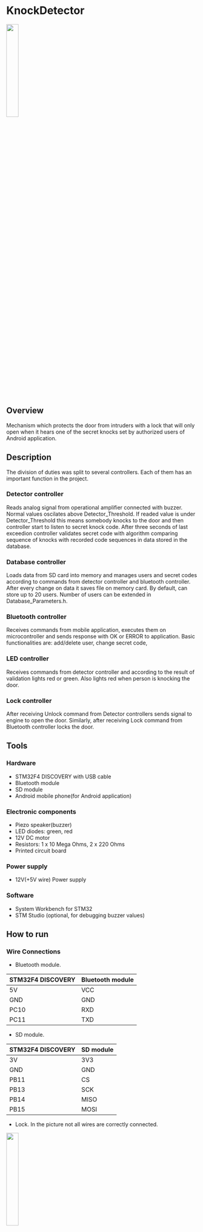 # KnockDetector

<img src="readme-images/fromtheabove.jpg" width="25%" height="25%" />

## Overview

Mechanism which protects the door from intruders with a lock that will only open when it hears one of the secret knocks set by authorized users of Android application.

## Description

The division of duties was split to several controllers. Each of them has an important function in the project.

### Detector controller

Reads analog signal from operational amplifier connected with buzzer. Normal values oscilates above Detector_Threshold. If readed value is under Detector_Threshold this means somebody knocks to the door and then controller start to listen to secret knock code. After three seconds of last exceedion controller validates secret code with algorithm comparing sequence of knocks with recorded code sequences in data stored in the database.

### Database controller

Loads data from SD card into memory and manages users and secret codes according to commands from detector controller and bluetooth controller. After every change on data it saves file on memory card. By default, can store up to 20 users. Number of users can be extended in Database_Parameters.h.

### Bluetooth controller

Receives commands from mobile application, executes them on microcontroller and sends response with OK or ERROR to application. Basic functionalities are: add/delete user, change secret code, 

### LED controller

Receives commands from detector controller and according to the result of validation lights red or green. Also lights red when person is knocking the door.

### Lock controller

After receiving Unlock command from Detector controllers sends signal to engine to open the door. Similarly, after receiving Lock command from Bluetooth controller locks the door.

## Tools

### Hardware

- STM32F4 DISCOVERY with USB cable
- Bluetooth module
- SD module
- Android mobile phone(for Android application)

### Electronic components
- Piezo speaker(buzzer)
- LED diodes: green, red
- 12V DC motor
- Resistors: 1 x 10 Mega Ohms, 2 x  220 Ohms
- Printed circuit board

### Power supply
- 12V(+5V wire) Power supply

### Software
- System Workbench for STM32
- STM Studio (optional, for debugging buzzer values)

## How to run

### Wire Connections

- Bluetooth module.

| **STM32F4 DISCOVERY** | **Bluetooth module** | 
| ----------------- | ------------------ |
| 5V | VCC |
| GND | GND |
| PC10 | RXD |
| PC11 | TXD |

- SD module.

| **STM32F4 DISCOVERY** | **SD module** | 
| ----------------- | ------------------ |
| 3V | 3V3 |
| GND | GND |
| PB11 | CS |
| PB13 | SCK |
| PB14 | MISO |
| PB15 | MOSI |

- Lock.
In the picture not all wires are correctly connected.

<img src="readme-images/hbridge_and_engine.jpg" width="25%" height="25%" />

| **STM32F4 DISCOVERY** | **H bridge** | **Power Supply**| **Engine**|
| --------------------- | ------------ | --------------- | ----------|
| PA1 | IN1 | - | - | 
| PA2 | IN2 | - | - | 
| - | OUT1 | - | IN1 |
| - | OUT2 | - | IN2 |
| - | 12V | 12V | - |
| 5V | 5V | 5V | - |
| GND | GND | GND | - |

- Operational amplifier and buzzer.

<img src="readme-images/lm358n.jpg"/>


| **STM32F4 DISCOVERY** | **Operational amplifier LM358N** | 
| ----------------- | ------------------ |
| 3V | V+ (8) |
| GND | GND (4) |
| PA0 | Output A (1) |

<img src="readme-images/buzzer.jpg"/>

- LED Diodes.

| **STM32F4 DISCOVERY** | **Diodes** | 
| ----------------- | ------------------ |
| PA6 | GREEN |
| PA7 | RED |
| GND | shared GND |

### Printed circuit board

<img src="readme-images/printed_circuit_board.jpg" width="50%" height="50%" />

## How to compile

### Microprocessor program

:one: Clone repository to your machine. <br/>
:two: Connect STM32F4 DISCOVERY to your PC using USB wire. <br/>
:three: Build project in System Workbench for STM32. <br/>
:four: Run project on your STM32F4 from Workbench. <br/>

### Android application

## Future improvements

### :heavy_check_mark: Final version RELEASED on 8th July 2018
### :warning: This project will no longer be developed

### Known issues
:x: **Lock/Unlock mechanism is not fully implemented. Programmer has to adjust time for locking and unlocking according to lock and power of engine**<br/>
:x: **SD module controller is not correctly implemented. Functions cause errors writing to/reading from SD card. **<br/>
:x: **Thresholds set in detector controller and algorithm may not work properly. Can generate false negatives **<br/>

## Attributions

- FatFS library for SD module (library files are mixed with project logic files in inc and src folders)

## License

[![License](http://img.shields.io/:license-mit-blue.svg?style=flat-square)](http://badges.mit-license.org)

- **[MIT license](http://opensource.org/licenses/mit-license.php)**

## Credits

The project was conducted during the Microprocessor Lab course held by the Institute of Control and Information Engineering, Poznan University of Technology.

Contractors: Szymon Bandowski, Przemysław Czajka, Jakub Dąbrowski

Supervisor: Tomasz Mańkowski
